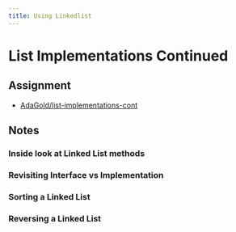 ```yaml
---
title: Using Linkedlist
---
```



# List Implementations Continued

## Assignment
+ [AdaGold/list-implementations-cont](https://github.com/AdaGold/list-implementations-cont)

## Notes

### Inside look at Linked List methods

### Revisiting Interface vs Implementation

### Sorting a Linked List

### Reversing a Linked List
